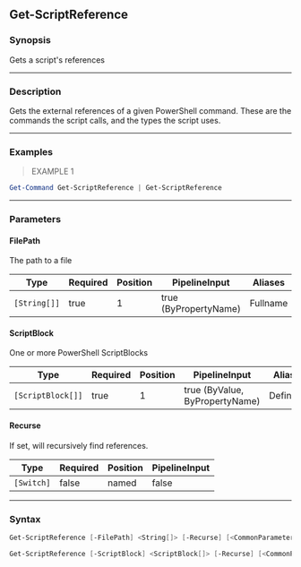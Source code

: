 Get-ScriptReference
-------------------




### Synopsis
Gets a script's references



---


### Description

Gets the external references of a given PowerShell command.  These are the commands the script calls, and the types the script uses.



---


### Examples
> EXAMPLE 1

```PowerShell
Get-Command Get-ScriptReference | Get-ScriptReference
```


---


### Parameters
#### **FilePath**
The path to a file



|Type        |Required|Position|PipelineInput        |Aliases |
|------------|--------|--------|---------------------|--------|
|`[String[]]`|true    |1       |true (ByPropertyName)|Fullname|


#### **ScriptBlock**
One or more PowerShell ScriptBlocks



|Type             |Required|Position|PipelineInput                 |Aliases   |
|-----------------|--------|--------|------------------------------|----------|
|`[ScriptBlock[]]`|true    |1       |true (ByValue, ByPropertyName)|Definition|


#### **Recurse**
If set, will recursively find references.



|Type      |Required|Position|PipelineInput|
|----------|--------|--------|-------------|
|`[Switch]`|false   |named   |false        |




---


### Syntax
```PowerShell
Get-ScriptReference [-FilePath] <String[]> [-Recurse] [<CommonParameters>]
```
```PowerShell
Get-ScriptReference [-ScriptBlock] <ScriptBlock[]> [-Recurse] [<CommonParameters>]
```
